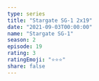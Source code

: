 ```yaml
--- 
type: series 
title: "Stargate SG-1 2x19" 
date: "2021-09-03T00:00:00" 
name: "Stargate SG-1" 
season: 2 
episode: 19 
rating: 3 
ratingEmoji: "⭐️⭐️⭐️" 
share: false 
---
```

